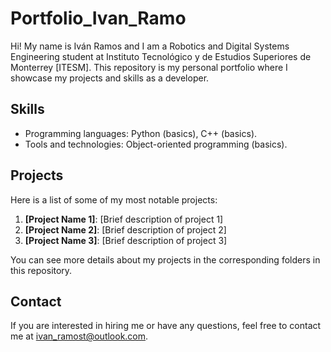 # Portfolio_Ivan_Ramo

Hi! My name is Iván Ramos and I am a Robotics and Digital Systems Engineering student at Instituto Tecnológico y de Estudios Superiores de Monterrey [ITESM].
This repository is my personal portfolio where I showcase my projects and skills as a developer.

## Skills

- Programming languages: Python (basics), C++ (basics).
- Tools and technologies: Object-oriented programming (basics).

## Projects

Here is a list of some of my most notable projects:

1. **[Project Name 1]**: [Brief description of project 1]
2. **[Project Name 2]**: [Brief description of project 2]
3. **[Project Name 3]**: [Brief description of project 3]

You can see more details about my projects in the corresponding folders in this repository.

## Contact

If you are interested in hiring me or have any questions, feel free to contact me at ivan_ramost@outlook.com.
